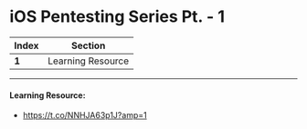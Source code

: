 # iOS Pentesting Series Pt. - 1 

Index | Section
--- | ---
**1** | Learning Resource

___


#### Learning Resource: 

* https://t.co/NNHJA63p1J?amp=1